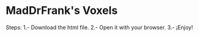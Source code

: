 # MadDrFrank's Voxels
Steps:
1.- Download the html file.
2.- Open it with your browser.
3.- ¡Enjoy!
